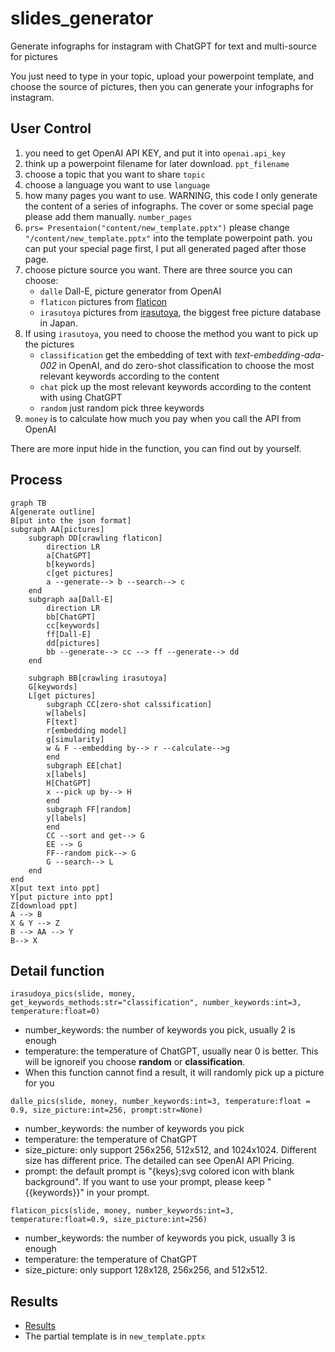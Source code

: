 # slides_generator
Generate infographs for instagram with ChatGPT for text and multi-source for pictures

You just need to type in your topic, upload your powerpoint template, and choose the source of pictures, then you can generate your infographs for instagram.

## User Control

1. you need to get OpenAI API KEY, and put it into `openai.api_key`
2. think up a powerpoint filename for later download. `ppt_filename`
3. choose a topic that you want to share `topic`
4. choose a language you want to use `language`
5. how many pages you want to use. WARNING, this code I only generate the content of a series of infographs. The cover or some special page please add them manually. `number_pages`
6. `prs= Presentaion("content/new_template.pptx")` please change `"/content/new_template.pptx"` into the template powerpoint path. you can put your special page first, I put all generated paged after those page.
7. choose picture source you want. There are three source you can choose:
    - `dalle` Dall-E, picture generator from OpenAI
    - `flaticon` pictures from [flaticon](https://www.flaticon.com/)
    - `irasutoya` pictures from [irasutoya](https://www.irasutoya.com/), the biggest free picture database in Japan.
8. If using `irasutoya`, you need to choose the method you want to pick up the pictures
    - `classification` get the embedding of text with *text-embedding-ada-002* in OpenAI, and do zero-shot classification to choose the most relevant keywords according to the content
    - `chat` pick up the most relevant keywords according to the content with using ChatGPT 
    - `random` just random pick three keywords
9. `money` is to calculate how much you pay when you call the API from OpenAI

There are more input hide in the function, you can find out by yourself.

## Process

```mermaid
graph TB
A[generate outline]
B[put into the json format]
subgraph AA[pictures]
    subgraph DD[crawling flaticon]
        direction LR
        a[ChatGPT]
        b[keywords]
        c[get pictures]
        a --generate--> b --search--> c
    end
    subgraph aa[Dall-E]
        direction LR
        bb[ChatGPT]
        cc[keywords]
        ff[Dall-E]
        dd[pictures]
        bb --generate--> cc --> ff --generate--> dd
    end

    subgraph BB[crawling irasutoya]
    G[keywords]
    L[get pictures]
        subgraph CC[zero-shot calssification]
        w[labels]
        F[text]
        r[embedding model]
        g[simularity]
        w & F --embedding by--> r --calculate-->g
        end
        subgraph EE[chat]
        x[labels]
        H[ChatGPT]
        x --pick up by--> H 
        end
        subgraph FF[random]
        y[labels]
        end
        CC --sort and get--> G
        EE --> G
        FF--random pick--> G
        G --search--> L
    end
end
X[put text into ppt]
Y[put picture into ppt]
Z[download ppt]
A --> B 
X & Y --> Z
B --> AA --> Y
B--> X
```

## Detail function
`irasudoya_pics(slide, money, get_keywords_methods:str="classification", number_keywords:int=3, temperature:float=0)`
- number_keywords: the number of keywords you pick, usually 2 is enough
- temperature: the temperature of ChatGPT, usually near 0 is better. This will be ignoreif you choose **random** or **classification**.
- When this function cannot find a result, it will randomly pick up a picture for you

`dalle_pics(slide, money, number_keywords:int=3, temperature:float = 0.9, size_picture:int=256, prompt:str=None)`
- number_keywords: the number of keywords you pick
- temperature: the temperature of ChatGPT
- size_picture: only support 256x256, 512x512, and 1024x1024. Different size has different price. The detailed can see OpenAI API Pricing.
- prompt: the default prompt is "{keys};svg colored icon with blank background". If you want to use your prompt, please keep "{{keywords}}" in your prompt.

`flaticon_pics(slide, money, number_keywords:int=3, temperature:float=0.9, size_picture:int=256)`
- number_keywords: the number of keywords you pick, usually 3 is enough
- temperature: the temperature of ChatGPT
- size_picture: only support 128x128, 256x256, and 512x512.

## Results
- [Results](https://imgur.com/QczmwKb)
- The partial template is in `new_template.pptx`

